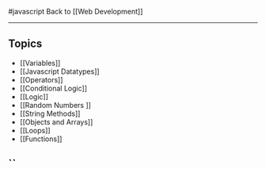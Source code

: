 #javascript
Back to [[Web Development]]
***
## Topics

- [[Variables]]
- [[Javascript Datatypes]]
- [[Operators]]
- [[Conditional Logic]]
- [[Logic]]
- [[Random Numbers ]]
- [[String Methods]]
- [[Objects and Arrays]]
- [[Loops]]
- [[Functions]]

``
---